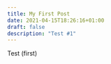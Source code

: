```yaml
---
title: My First Post
date: 2021-04-15T18:26:16+01:00
draft: false
description: "Test #1"
---
```

Test (first)
